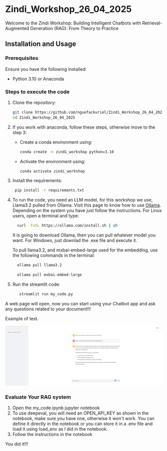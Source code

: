 # Zindi_Workshop_26_04_2025



Welcome to the Zindi Workshop: Building Intelligent Chatbots with Retrieval-Augmented Generation (RAG): From Theory to Practice




## Installation and Usage

### Prerequisites
Ensure you have the following installed:
- Python 3.10 or Anaconda




### Steps to execute the code
1. Clone the repository:
      ```bash
      git clone https://github.com/nguefackuriel/Zindi_Workshop_26_04_2025.git
      cd Zindi_Workshop_26_04_2025
      ```

  2. If you work with anaconda, follow these steps, otherwise move to the step 3:
     - Create a conda environment using:
         ```bash
         conda create -n zindi_workshop python=3.10  
         ```
     - Activate the environment using:
       ```bash
       conda activate zindi_workshop
       ```
3. Install the requirements:
     ```bash
      pip install -r requirements.txt
     ```
4. To run the code, you need an LLM model, for this workshop we use, Llama3.2 pulled from Ollama. Visit this page to know how to use [Ollama](https://ollama.com/download). Depending on the system you have just follow the instructions. For Linux users, open a terminal and type:

    ```bash
      curl -fsSL https://ollama.com/install.sh | sh
    ```
    It is going to download Ollama, then you can pull whatever model you want. For Windows, just downlad the .exe file and execute it.

   To pull llama3.2, and mxbai-embed-large used for the embedding, use the following commands in the terminal:
   
    ```bash
      ollama pull llama3.2
    ```

    ```bash
      ollama pull mxbai-embed-large
    ```

5. Run the streamlit code:
   ```bash
      streamlit run my_code.py
   ```
A web page will open, now you can start using your Chatbot app and ask any questions related to your document!!!

Example of test.

![alt text](https://github.com/nguefackuriel/Zindi_Workshop_26_04_2025/blob/main/result_test.png?raw=true)

### Evaluate Your RAG system
1. Open the my_code.ipynb jupyter notebook
2. To use deepeval, you will need an OPEN_API_KEY as shown in the notebook, make sure you have one, otherwise it won't work. You can define it directly in the notebook or you can store it in a .env file and load it using load_env as I did in the notebook.
3. Follow the instructions in the notebook

You did it!!! 


